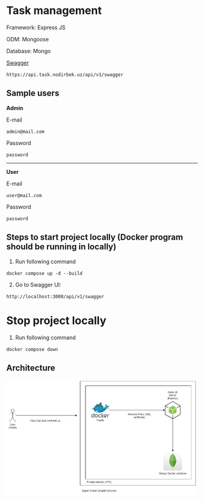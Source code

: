 # Task management

Framework: Express JS

ODM: Mongoose

Database: Mongo

[Swagger](https://api.task.nodirbek.uz/api/v1/swagger)

```
https://api.task.nodirbek.uz/api/v1/swagger
```

## Sample users

**Admin**

E-mail

```
admin@mail.com
```

Password

```
password
```

---

**User**

E-mail

```
user@mail.com
```

Password

```
password
```

## Steps to start project locally (Docker program should be running in locally)

1. Run following command

```
docker compose up -d --build
```

2. Go to Swagger UI:

```
http://localhost:3000/api/v1/swagger
```

# Stop project locally

1. Run following command

```
docker compose down
```

## Architecture

![UML](./assets/diagram.jpg)
